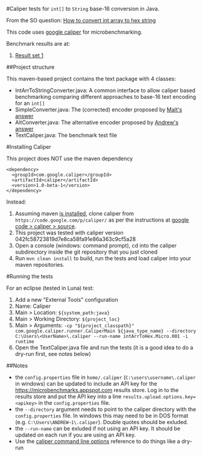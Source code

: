#Caliper tests for `int[]` to `String` base-16 conversion in Java.

From the SO question: [How to convert int array to hex string](http://stackoverflow.com/questions/28609364/how-to-convert-int-array-to-hex-string)

This code uses [google caliper](https://code.google.com/p/caliper/) for microbenchmarking. 

Benchmark results are at:

 1. [Result set 1](https://microbenchmarks.appspot.com/runs/be15aeb9-9c0e-4af9-8eea-6748462bb324#r:scenario.benchmarkSpec.parameters.sutFactory&c:scenario.benchmarkSpec.parameters.N) 

##Project structure

This maven-based project contains the text package with 4 classes:

 - IntArrToStringConverter.java: A common interface to allow caliper based benchmarking comparing different approaches to base-16 text encoding for an `int[]`
 - SimpleConverter.java: The (corrected) encoder proposed by [Malt's answer](http://stackoverflow.com/a/28609627/1945631)
 - AltConverter.java: The alternative encoder proposed by [Andrew's answer](http://stackoverflow.com/a/28611711/1945631)
 - TextCaliper.java: The benchmark test file

#Installing Caliper

This project does NOT use the maven dependency

	<dependency>
	  <groupId>com.google.caliper</groupId>
	  <artifactId>caliper</artifactId>
	  <version>1.0-beta-1</version>
	</dependency>

Instead:

 1. Assuming maven [is installed](http://maven.apache.org/guides/getting-started/maven-in-five-minutes.html), clone caliper from `https://code.google.com/p/caliper/` as per the instructions at [google code > caliper > source](https://code.google.com/p/caliper/source/checkout).
 1. This project was tested with caliper version 042fc58723819d7e8ca58fa91e86a363c9cf5a28
 1. Open a console (windows: command prompt), cd into the caliper subdirectory inside the git repository that you just cloned
 1. Run `mvn clean install` to build, run the tests and load caliper into your maven repositories.

#Running the tests

For an eclipse (tested in Luna) test:

 1. Add a new "External Tools" configuration
 1. Name: Caliper
 1. Main > Location: `${system_path:java}`
 1. Main > Working Directory: `${project_loc}`
 1. Main > Arguments: `-cp "${project_classpath}" com.google.caliper.runner.CaliperMain ${java_type_name} --directory C:\Users\<UserName>\.caliper --run-name intArrToHex.Micro.001 -i runtime`
 1. Open the TextCaliper.java file and run the tests (it is a good idea to do a dry-run first, see notes below)

##Notes

  - the `config.properties` file in `home/.caliper` (`C:\users\username\.caliper` in windows) can be updated to include an API key for the https://microbenchmarks.appspot.com results store. Log in to the results store and put the API key into a line `results.upload.options.key=<apikey>` in the `config.properties` file.
  - the `--directory` argument needs to point to the caliper directory with the `config.properties` file. In windows this may need to be in DOS format (e.g. `C:\Users\ANDREW~1\.caliper`). Double quotes should be exluded.
  - the `--run-name` can be exluded if not using an API key. It should be updated on each run if you are using an API key.
  - Use the [caliper command line options](https://code.google.com/p/caliper/wiki/CommandLineOptions) reference to do things like a dry-run